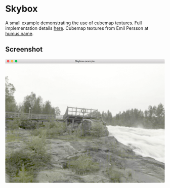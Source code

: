 # Skybox

A small example demonstrating the use of cubemap textures. Full implementation
details [here](http://gamedev.stackexchange.com/a/60377). Cubemap textures from
Emil Persson at [humus.name](http://www.humus.name/index.php?page=Textures&ID=136).

## Screenshot

![Skybox Example](screenshot.png)
